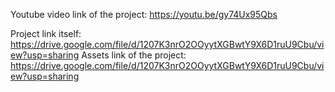 Youtube video link of the project: https://youtu.be/gy74Ux95Qbs

Project link itself: https://drive.google.com/file/d/1207K3nrO2OOyytXGBwtY9X6D1ruU9Cbu/view?usp=sharing
Assets link of the project: https://drive.google.com/file/d/1207K3nrO2OOyytXGBwtY9X6D1ruU9Cbu/view?usp=sharing

